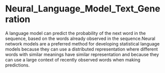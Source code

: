 # Neural_Language_Model_Text_Generation
A language model can predict the probability of the next word in the sequence, based on the words already observed in the sequence.Neural network models are a preferred method for developing statistical language models because they can use a distributed representation where different words with similar meanings have similar representation and because they can use a large context of recently observed words when making predictions.
